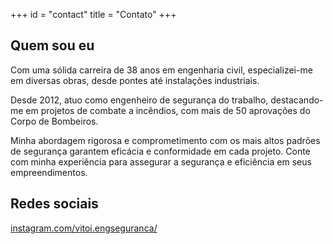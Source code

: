 +++
id = "contact"
title = "Contato"
+++

## Quem sou eu

Com uma sólida carreira de 38 anos em engenharia civil, especializei-me em diversas obras, desde pontes até instalações industriais.

Desde 2012, atuo como engenheiro de segurança do trabalho, destacando-me em projetos de combate a incêndios, com mais de 50 aprovações do Corpo de Bombeiros.

Minha abordagem rigorosa e comprometimento com os mais altos padrões de segurança garantem eficácia e conformidade em cada projeto. Conte com minha experiência para assegurar a segurança e eficiência em seus empreendimentos.

## Redes sociais

[instagram.com/vitoi.engseguranca/](https://www.instagram.com/vitoi.engseguranca/)
